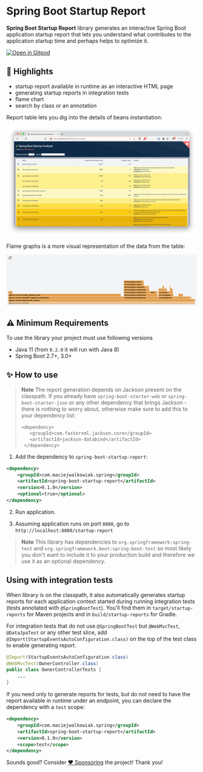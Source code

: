 # Spring Boot Startup Report

**Spring Boot Startup Report** library generates an interactive Spring Boot application startup report that lets you understand 
what contributes to the application startup time and perhaps helps to optimize it.

[![Open in Gitpod](https://gitpod.io/button/open-in-gitpod.svg)](https://gitpod.io/#https://github.com/maciejwalkowiak/spring-boot-startup-report)


## 🤩 Highlights

- startup report available in runtime as an interactive HTML page
- generating startup reports in integration tests
- flame chart
- search by class or an annotation

Report table lets you dig into the details of beans instantiation:

![Report](docs/images/table.png)

Flame graphs is a more visual representation of the data from the table:

![Report](docs/images/flamechart.png)

## ⚠️ Minimum Requirements

To use the library your project must use following versions

- Java 11 (from `0.2.0` it will run with Java 8)
- Spring Boot 2.7+, 3.0+

## ✨ How to use

> **Note** 
> The report generation depends on Jackson present on the classpath. If you already have `spring-boot-starter-web` or `spring-boot-starter-json` or any other dependency that brings Jackson - there is nothing to worry about, otherwise make sure to add this to your dependency list:
> ```
> <dependency>
>    <groupId>com.fasterxml.jackson.core</groupId>
>    <artifactId>jackson-databind</artifactId>
>  </dependency>
> ```

1. Add the dependency to `spring-boot-startup-report`:

```xml
<dependency>
    <groupId>com.maciejwalkowiak.spring</groupId>
    <artifactId>spring-boot-startup-report</artifactId>
    <version>0.1.0</version>
    <optional>true</optional>
</dependency>
```

2. Run application.

3. Assuming application runs on port `8080`, go to `http://localhost:8080/startup-report`

> **Note**
> This library has dependencies to `org.springframework:spring-test` and `org.springframework.boot:spring-boot-test` so most likely you don't want to include it to your production build and therefore we use it as an optional dependency.

## Using with integration tests

When library is on the classpath, it also automatically generates startup reports for each application context started during running integration tests (tests annotated with `@SpringBootTest`). 
You'll find them in `target/startup-reports` for Maven projects and in `build/startup-reports` for Gradle.

For integration tests that do not use `@SpringBootTest` but `@WebMvcTest`, `@DataJpaTest` or any other test slice, add `@Import(StartupEventsAutoConfiguration.class)` on the top of the test class to enable generating report.

```java
@Import(StartupEventsAutoConfiguration.class)
@WebMvcTest(OwnerController.class)
public class OwnerControllerTests {
    ...
}
```

If you need only to generate reports for tests, but do not need to have the report available in runtime under an endpoint, you can declare the dependency with a `test` scope:

```xml
<dependency>
    <groupId>com.maciejwalkowiak.spring</groupId>
    <artifactId>spring-boot-startup-report</artifactId>
    <version>0.1.0</version>
    <scope>test</scope>
</dependency>
```

Sounds good? Consider [❤️ Sponsoring](https://github.com/sponsors/maciejwalkowiak) the project! Thank you!
